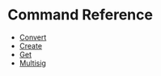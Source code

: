 # Command Reference

 * [Convert](/software_manuals/command_reference/convert.md)
 * [Create](/software_manuals/command_reference/create.md)
 * [Get](/software_manuals/command_reference/get.md)
 * [Multisig](/software_manuals/command_reference/multisig.md)

